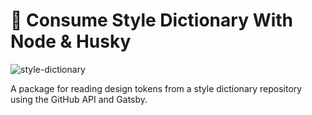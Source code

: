 # 🎨 Consume Style Dictionary With Node & Husky

![style-dictionary](https://pbs.twimg.com/media/EswGlXQXAAA5prH?format=jpg&name=small)

A package for reading design tokens from a style dictionary repository using the GitHub API and Gatsby.
